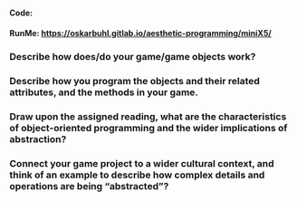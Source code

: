 #### Code:    
#### RunMe:   https://oskarbuhl.gitlab.io/aesthetic-programming/miniX5/

### Describe how does/do your game/game objects work?

### Describe how you program the objects and their related attributes, and the methods in your game.

### Draw upon the assigned reading, what are the characteristics of object-oriented programming and the wider implications of abstraction?

### Connect your game project to a wider cultural context, and think of an example to describe how complex details and operations are being “abstracted”?
